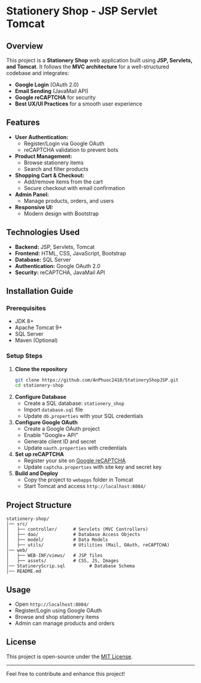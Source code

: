 # Stationery Shop - JSP Servlet Tomcat

## Overview
This project is a **Stationery Shop** web application built using **JSP, Servlets, and Tomcat**. It follows the **MVC architecture** for a well-structured codebase and integrates:
- **Google Login** (OAuth 2.0)
- **Email Sending** (JavaMail API)
- **Google reCAPTCHA** for security
- **Best UX/UI Practices** for a smooth user experience

## Features
- **User Authentication:**
  - Register/Login via Google OAuth
  - reCAPTCHA validation to prevent bots
- **Product Management:**
  - Browse stationery items
  - Search and filter products
- **Shopping Cart & Checkout:**
  - Add/remove items from the cart
  - Secure checkout with email confirmation
- **Admin Panel:**
  - Manage products, orders, and users
- **Responsive UI:**
  - Modern design with Bootstrap

## Technologies Used
- **Backend:** JSP, Servlets, Tomcat
- **Frontend:** HTML, CSS, JavaScript, Bootstrap
- **Database:** SQL Server
- **Authentication:** Google OAuth 2.0
- **Security:** reCAPTCHA, JavaMail API

## Installation Guide
### Prerequisites
- JDK 8+
- Apache Tomcat 9+
- SQL Server
- Maven (Optional)

### Setup Steps
1. **Clone the repository**
   ```sh
   git clone https://github.com/AnPhuoc2410/StatineryShopJSP.git
   cd stationery-shop
   ```
2. **Configure Database**
   - Create a SQL database: `stationery_shop`
   - Import `database.sql` file
   - Update `db.properties` with your SQL credentials
3. **Configure Google OAuth**
   - Create a Google OAuth project
   - Enable "Google+ API"
   - Generate client ID and secret
   - Update `oauth.properties` with credentials
4. **Set up reCAPTCHA**
   - Register your site on [Google reCAPTCHA](https://www.google.com/recaptcha)
   - Update `captcha.properties` with site key and secret key
5. **Build and Deploy**
   - Copy the project to `webapps` folder in Tomcat
   - Start Tomcat and access `http://localhost:8084/`

## Project Structure
```
stationery-shop/
│── src/
│   ├── controller/      # Servlets (MVC Controllers)
│   ├── dao/             # Database Access Objects
│   ├── model/           # Data Models
│   ├── utils/           # Utilities (Mail, OAuth, reCAPTCHA)
│── web/
│   ├── WEB-INF/views/   # JSP files
│   ├── assets/          # CSS, JS, Images
│── StatineryScrip.sql         # Database Schema
│── README.md
```

## Usage
- Open `http://localhost:8084/`
- Register/Login using Google OAuth
- Browse and shop stationery items
- Admin can manage products and orders

## License
This project is open-source under the [MIT License](LICENSE).

---
Feel free to contribute and enhance this project!

